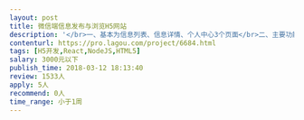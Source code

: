 ```yaml
---                
layout: post       
title: 微信端信息发布与浏览H5网站           
description: '</br>一、基本为信息列表、信息详情、个人中心3个页面</br>二、主要功能为信息发布与浏览</br>三、页面UI已经完成，需要使用react完成前端页面，并对接leancloud后端，成功部署，实现网站上线</br>'     
contenturl: https://pro.lagou.com/project/6684.html      
tags: [H5开发,React,NodeJS,HTML5]            
salary: 3000元以下          
publish_time: 2018-03-12 18:13:40         
review: 1533人                   
apply: 5人                   
recommend: 0人                   
time_range: 小于1周              
---                 
```

